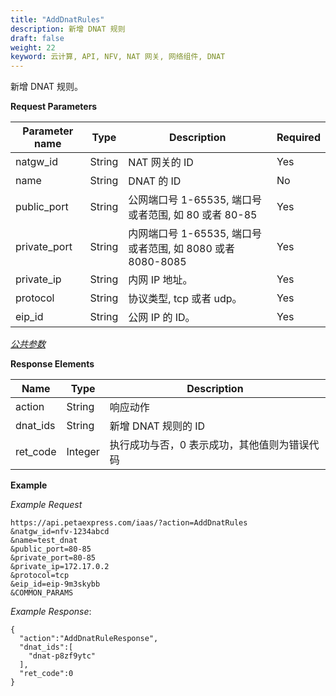 ```yaml
---
title: "AddDnatRules"
description: 新增 DNAT 规则
draft: false
weight: 22
keyword: 云计算, API, NFV, NAT 网关, 网络组件, DNAT
---
```


新增 DNAT 规则。

**Request Parameters**

| Parameter name | Type | Description | Required |
| --- | --- | --- | --- |
| natgw_id | String | NAT 网关的 ID | Yes |
| name | String | DNAT 的 ID | No |
| public_port | String | 公网端口号 1-65535, 端口号或者范围, 如 80 或者 80-85 | Yes |
| private_port | String | 内网端口号 1-65535, 端口号或者范围, 如 8080 或者 8080-8085 | Yes |
| private_ip| String | 内网 IP 地址。 | Yes |
| protocol| String | 协议类型, tcp 或者 udp。 | Yes |
| eip_id| String | 公网 IP 的 ID。 | Yes |

[_公共参数_](../../get_api/parameters/)

**Response Elements**

| Name | Type | Description |
| --- | --- | --- |
| action | String | 响应动作 |
| dnat_ids | String | 新增 DNAT 规则的 ID |
| ret_code | Integer | 执行成功与否，0 表示成功，其他值则为错误代码 |

**Example**

_Example Request_

```
https://api.petaexpress.com/iaas/?action=AddDnatRules
&natgw_id=nfv-1234abcd
&name=test_dnat
&public_port=80-85
&private_port=80-85
&private_ip=172.17.0.2
&protocol=tcp
&eip_id=eip-9m3skybb
&COMMON_PARAMS
```

_Example Response_:

```
{
  "action":"AddDnatRuleResponse",
  "dnat_ids":[
    "dnat-p8zf9ytc"
  ],
  "ret_code":0
}
```

